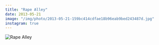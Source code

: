 ```yaml
---
title: "Rape Alley"
date: 2013-05-21
image: "/img/photo/2013-05-21-159bc414cdfae18b96eab9bed243487d.jpg"
instagram: true
---
```


![Rape Alley](/img/photo/2013-05-21-159bc414cdfae18b96eab9bed243487d.jpg)
